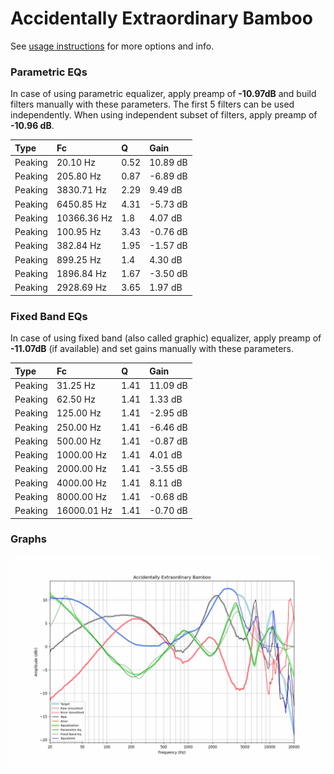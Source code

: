 # Accidentally Extraordinary Bamboo
See [usage instructions](https://github.com/jaakkopasanen/AutoEq#usage) for more options and info.

### Parametric EQs
In case of using parametric equalizer, apply preamp of **-10.97dB** and build filters manually
with these parameters. The first 5 filters can be used independently.
When using independent subset of filters, apply preamp of **-10.96 dB**.

| Type    | Fc          |    Q | Gain     |
|:--------|:------------|:-----|:---------|
| Peaking | 20.10 Hz    | 0.52 | 10.89 dB |
| Peaking | 205.80 Hz   | 0.87 | -6.89 dB |
| Peaking | 3830.71 Hz  | 2.29 | 9.49 dB  |
| Peaking | 6450.85 Hz  | 4.31 | -5.73 dB |
| Peaking | 10366.36 Hz | 1.8  | 4.07 dB  |
| Peaking | 100.95 Hz   | 3.43 | -0.76 dB |
| Peaking | 382.84 Hz   | 1.95 | -1.57 dB |
| Peaking | 899.25 Hz   | 1.4  | 4.30 dB  |
| Peaking | 1896.84 Hz  | 1.67 | -3.50 dB |
| Peaking | 2928.69 Hz  | 3.65 | 1.97 dB  |

### Fixed Band EQs
In case of using fixed band (also called graphic) equalizer, apply preamp of **-11.07dB**
(if available) and set gains manually with these parameters.

| Type    | Fc          |    Q | Gain     |
|:--------|:------------|:-----|:---------|
| Peaking | 31.25 Hz    | 1.41 | 11.09 dB |
| Peaking | 62.50 Hz    | 1.41 | 1.33 dB  |
| Peaking | 125.00 Hz   | 1.41 | -2.95 dB |
| Peaking | 250.00 Hz   | 1.41 | -6.46 dB |
| Peaking | 500.00 Hz   | 1.41 | -0.87 dB |
| Peaking | 1000.00 Hz  | 1.41 | 4.01 dB  |
| Peaking | 2000.00 Hz  | 1.41 | -3.55 dB |
| Peaking | 4000.00 Hz  | 1.41 | 8.11 dB  |
| Peaking | 8000.00 Hz  | 1.41 | -0.68 dB |
| Peaking | 16000.01 Hz | 1.41 | -0.70 dB |

### Graphs
![](./Accidentally%20Extraordinary%20Bamboo.png)
